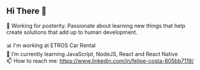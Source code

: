 
## Hi There 👋

 🎯 Working for posterity. Passionate about learning new things that help create solutions that add up to human development.
<br/> <br/> 
 📊 I'm working at ETROS Car Rental <br/> 
 📝 I’m currently learning JavaScript, NodeJS, React and React Native <br/> 
 📫 How to reach me: https://www.linkedin.com/in/felipe-costa-805bb7119/
